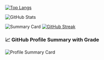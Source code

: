 [![Top Langs](https://github-readme-stats.vercel.app/api/top-langs/?username=Ranxin2023&layout=compact&langs_count=10&cache_seconds=1)](https://github.com/anuraghazra/github-readme-stats)

![GitHub Stats](https://github-readme-stats.vercel.app/api?username=Ranxin2023&show_icons=true&count_private=true&hide=stars&rank_icon=github)

![Summary Card](https://github-profile-summary-cards.vercel.app/api/cards/profile-details?username=Ranxin2023&theme=default)
[![GitHub Streak](https://streak-stats.demolab.com?user=Ranxin2023&theme=default)](https://git.io/streak-stats)

### 📈 GitHub Profile Summary with Grade

![Profile Summary Card](https://github-profile-summary-cards.vercel.app/api/cards/profile-details?username=Ranxin2023&theme=github)
